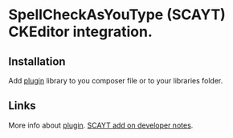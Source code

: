 # SpellCheckAsYouType (SCAYT) CKEditor integration.

## Installation

Add [plugin](https://ckeditor.com/cke4/addon/scayt) library to you composer file 
or to your libraries folder.

## Links

More info about [plugin](https://ckeditor.com/cke4/addon/scayt).
[SCAYT add on developer notes](
https://ckeditor.com/docs/ckeditor4/latest/guide/dev_howtos_scayt.html).

